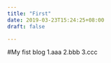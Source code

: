 ```yaml
---
title: "First"
date: 2019-03-23T15:24:25+08:00
draft: false

---
```


#My fist blog
1.aaa
2.bbb
3.ccc